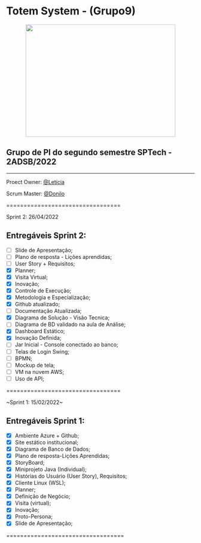 # Totem System - (Grupo9)
<p align="center">
  <img height="300em" width="400em" src="https://github.com/leticiaNCosta18/grupo9/blob/main/Imagens/logoeslogan.jpeg"/>
</p>

## Grupo de PI do segundo semestre SPTech - 2ADSB/2022

---

Proect Owner: [@Letícia](https://github.com/leticiaNCosta18)

Scrum Master: [@Donilo](https://github.com/Don616)

=================================

Sprint 2: 26/04/2022

## Entregáveis Sprint 2:
- [ ] Slide de Apresentação;
- [ ] Plano de resposta - Lições aprendidas;
- [ ] User Story + Requisitos;
- [x] Planner;
- [x] Visita Virtual;
- [x] Inovação;
- [x] Controle de Execução;
- [x] Metodologia e Especialização;
- [x] Github atualizado;
- [ ] Documentação Atualizada;
- [x] Diagrama de Solução - Visão Tecnica;
- [ ] Diagrama de BD validado na aula de Análise;
- [x] Dashboard Estático;
- [x] Inovação Definida;
- [ ] Jar Inicial - Console conectado ao banco;
- [ ] Telas de Login Swing;
- [ ] BPMN;
- [ ] Mockup de tela;
- [ ] VM na nuvem AWS;
- [ ] Uso de API;

=================================

~Sprint 1: 15/02/2022~

## Entregáveis Sprint 1:
- [x] Ambiente Azure + Github;
- [x] Site estático institucional;
- [x] Diagrama de Banco de Dados;
- [x] Plano de resposta-Lições Aprendidas;
- [x] StoryBoard;
- [x] Miniprojeto Java (Individual);
- [x] Histórias do Usuário (User Story), Requisitos;
- [x] Cliente Linux (WSL);
- [x] Planner;
- [x] Definição de Negócio;
- [x] Visita (virtual);
- [x] Inovação;
- [x] Proto-Persona;
- [x] Slide de Apresentação;

==================================
